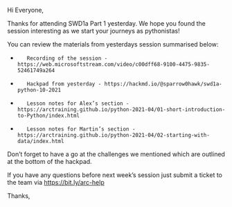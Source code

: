 
Hi Everyone,

 

Thanks for attending SWD1a Part 1 yesterday. We hope you found the session interesting as we start your journeys as pythonistas!

 

You can review the materials from yesterdays session summarised below:

-        Recording of the session - https://web.microsoftstream.com/video/c00dff68-9100-4475-9835-52461749a264

-        Hackpad from yesterday - https://hackmd.io/@sparrow0hawk/swd1a-python-10-2021

-        Lesson notes for Alex’s section - https://arctraining.github.io/python-2021-04/01-short-introduction-to-Python/index.html

-        Lesson notes for Martin’s section - https://arctraining.github.io/python-2021-04/02-starting-with-data/index.html

 

Don’t forget to have a go at the challenges we mentioned which are outlined at the bottom of the hackpad.

 

If you have any questions before next week’s session just submit a ticket to the team via https://bit.ly/arc-help

 

Thanks,
